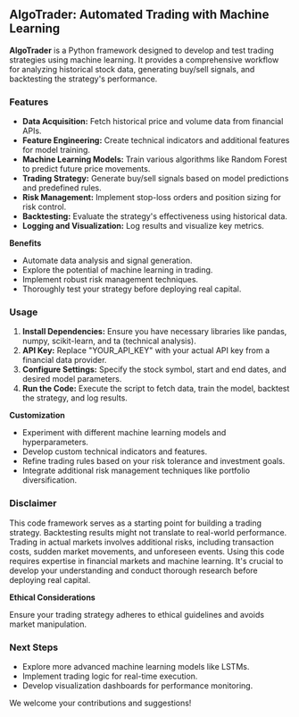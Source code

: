 ## AlgoTrader: Automated Trading with Machine Learning

**AlgoTrader** is a Python framework designed to develop and test trading strategies using machine learning. It provides a comprehensive workflow for analyzing historical stock data, generating buy/sell signals, and backtesting the strategy's performance.

### Features

* **Data Acquisition:** Fetch historical price and volume data from financial APIs.
* **Feature Engineering:** Create technical indicators and additional features for model training.
* **Machine Learning Models:** Train various algorithms like Random Forest to predict future price movements.
* **Trading Strategy:** Generate buy/sell signals based on model predictions and predefined rules.
* **Risk Management:** Implement stop-loss orders and position sizing for risk control.
* **Backtesting:** Evaluate the strategy's effectiveness using historical data.
* **Logging and Visualization:** Log results and visualize key metrics.

**Benefits**

* Automate data analysis and signal generation.
* Explore the potential of machine learning in trading.
* Implement robust risk management techniques.
* Thoroughly test your strategy before deploying real capital.

### Usage

1. **Install Dependencies:** Ensure you have necessary libraries like pandas, numpy, scikit-learn, and ta (technical analysis).
2. **API Key:** Replace "YOUR_API_KEY" with your actual API key from a financial data provider.
3. **Configure Settings:** Specify the stock symbol, start and end dates, and desired model parameters.
4. **Run the Code:** Execute the script to fetch data, train the model, backtest the strategy, and log results.

**Customization**

* Experiment with different machine learning models and hyperparameters.
* Develop custom technical indicators and features.
* Refine trading rules based on your risk tolerance and investment goals.
* Integrate additional risk management techniques like portfolio diversification.

### Disclaimer

This code framework serves as a starting point for building a trading strategy. Backtesting results might not translate to real-world performance. Trading in actual markets involves additional risks, including transaction costs, sudden market movements, and unforeseen events. Using this code requires expertise in financial markets and machine learning. It's crucial to develop your understanding and conduct thorough research before deploying real capital.

**Ethical Considerations**

Ensure your trading strategy adheres to ethical guidelines and avoids market manipulation. 

### Next Steps

* Explore more advanced machine learning models like LSTMs.
* Implement trading logic for real-time execution.
* Develop visualization dashboards for performance monitoring.

We welcome your contributions and suggestions!
